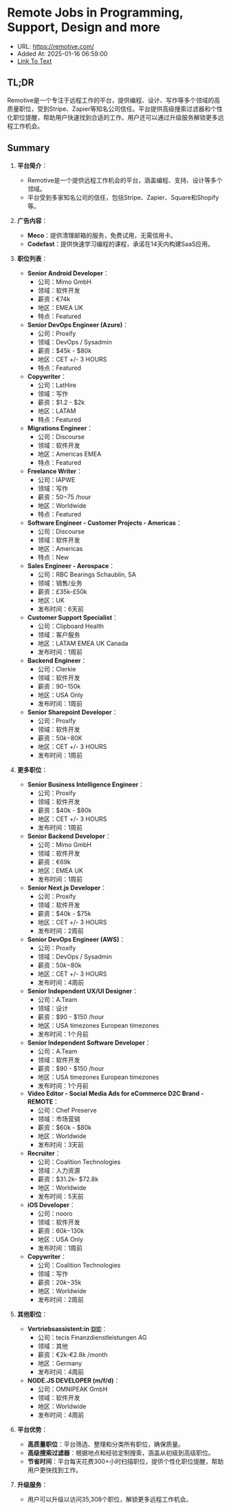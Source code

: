 # Remote Jobs in Programming, Support, Design and more
- URL: https://remotive.com/
- Added At: 2025-01-16 06:59:00
- [Link To Text](2025-01-16-remote-jobs-in-programming,-support,-design-and-more_raw.md)

## TL;DR
Remotive是一个专注于远程工作的平台，提供编程、设计、写作等多个领域的高质量职位，受到Stripe、Zapier等知名公司信任。平台提供高级搜索过滤器和个性化职位提醒，帮助用户快速找到合适的工作。用户还可以通过升级服务解锁更多远程工作机会。

## Summary
1. **平台简介**：
   - Remotive是一个提供远程工作机会的平台，涵盖编程、支持、设计等多个领域。
   - 平台受到多家知名公司的信任，包括Stripe、Zapier、Square和Shopify等。

2. **广告内容**：
   - **Meco**：提供清理邮箱的服务，免费试用，无需信用卡。
   - **Codefast**：提供快速学习编程的课程，承诺在14天内构建SaaS应用。

3. **职位列表**：
   - **Senior Android Developer**：
     - 公司：Mimo GmbH
     - 领域：软件开发
     - 薪资：€74k
     - 地区：EMEA UK
     - 特点：Featured
   - **Senior DevOps Engineer (Azure)**：
     - 公司：Proxify
     - 领域：DevOps / Sysadmin
     - 薪资：$45k - $80k
     - 地区：CET +/- 3 HOURS
     - 特点：Featured
   - **Copywriter**：
     - 公司：LatHire
     - 领域：写作
     - 薪资：$1.2 - $2k
     - 地区：LATAM
     - 特点：Featured
   - **Migrations Engineer**：
     - 公司：Discourse
     - 领域：软件开发
     - 地区：Americas EMEA
     - 特点：Featured
   - **Freelance Writer**：
     - 公司：IAPWE
     - 领域：写作
     - 薪资：$50-$75 /hour
     - 地区：Worldwide
     - 特点：Featured
   - **Software Engineer - Customer Projects - Americas**：
     - 公司：Discourse
     - 领域：软件开发
     - 地区：Americas
     - 特点：New
   - **Sales Engineer - Aerospace**：
     - 公司：RBC Bearings Schaublin, SA
     - 领域：销售/业务
     - 薪资：£35k-£50k
     - 地区：UK
     - 发布时间：6天前
   - **Customer Support Specialist**：
     - 公司：Clipboard Health
     - 领域：客户服务
     - 地区：LATAM EMEA UK Canada
     - 发布时间：1周前
   - **Backend Engineer**：
     - 公司：Clerkie
     - 领域：软件开发
     - 薪资：$90-$150k
     - 地区：USA Only
     - 发布时间：1周前
   - **Senior Sharepoint Developer**：
     - 公司：Proxify
     - 领域：软件开发
     - 薪资：$50k-$80K
     - 地区：CET +/- 3 HOURS
     - 发布时间：1周前

4. **更多职位**：
   - **Senior Business Intelligence Engineer**：
     - 公司：Proxify
     - 领域：软件开发
     - 薪资：$40k - $80k
     - 地区：CET +/- 3 HOURS
     - 发布时间：1周前
   - **Senior Backend Developer**：
     - 公司：Mimo GmbH
     - 领域：软件开发
     - 薪资：€69k
     - 地区：EMEA UK
     - 发布时间：1周前
   - **Senior Next.js Developer**：
     - 公司：Proxify
     - 领域：软件开发
     - 薪资：$40k - $75k
     - 地区：CET +/- 3 HOURS
     - 发布时间：2周前
   - **Senior DevOps Engineer (AWS)**：
     - 公司：Proxify
     - 领域：DevOps / Sysadmin
     - 薪资：$50k-$80k
     - 地区：CET +/- 3 HOURS
     - 发布时间：4周前
   - **Senior Independent UX/UI Designer**：
     - 公司：A.Team
     - 领域：设计
     - 薪资：$90 - $150 /hour
     - 地区：USA timezones European timezones
     - 发布时间：1个月前
   - **Senior Independent Software Developer**：
     - 公司：A.Team
     - 领域：软件开发
     - 薪资：$90 - $150 /hour
     - 地区：USA timezones European timezones
     - 发布时间：1个月前
   - **Video Editor - Social Media Ads for eCommerce D2C Brand - REMOTE**：
     - 公司：Chef Preserve
     - 领域：市场营销
     - 薪资：$60k - $80k
     - 地区：Worldwide
     - 发布时间：3天前
   - **Recruiter**：
     - 公司：Coalition Technologies
     - 领域：人力资源
     - 薪资：$31.2k- $72.8k
     - 地区：Worldwide
     - 发布时间：5天前
   - **iOS Developer**：
     - 公司：nooro
     - 领域：软件开发
     - 薪资：$60k-$130k
     - 地区：USA Only
     - 发布时间：1周前
   - **Copywriter**：
     - 公司：Coalition Technologies
     - 领域：写作
     - 薪资：$20k -$35k
     - 地区：Worldwide
     - 发布时间：2周前

5. **其他职位**：
   - **Vertriebsassistent:in 🇩🇪**：
     - 公司：tecis Finanzdienstleistungen AG
     - 领域：其他
     - 薪资：€2k-€2.8k /month
     - 地区：Germany
     - 发布时间：4周前
   - **NODE.JS DEVELOPER (m/f/d)**：
     - 公司：OMNIPEAK GmbH
     - 领域：软件开发
     - 地区：Worldwide
     - 发布时间：4周前

6. **平台优势**：
   - **高质量职位**：平台筛选、整理和分类所有职位，确保质量。
   - **高级搜索过滤器**：根据地点和经验定制搜索，涵盖从初级到高级职位。
   - **节省时间**：平台每天花费300+小时扫描职位，提供个性化职位提醒，帮助用户更快找到工作。

7. **升级服务**：
   - 用户可以升级以访问35,308个职位，解锁更多远程工作机会。
